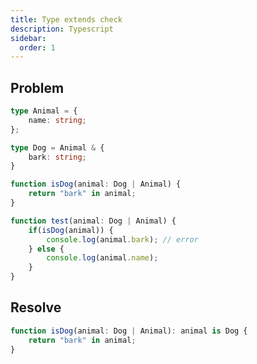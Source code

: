 ```yaml
---
title: Type extends check
description: Typescript
sidebar:
  order: 1
---
```


## Problem

```typescript
type Animal = {
    name: string;
};

type Dog = Animal & {
    bark: string;
}
```

```typescript
function isDog(animal: Dog | Animal) {
    return "bark" in animal;
}

function test(animal: Dog | Animal) {
    if(isDog(animal)) {
        console.log(animal.bark); // error
    } else {
        console.log(animal.name);
    }
}
```

## Resolve

```typescript
function isDog(animal: Dog | Animal): animal is Dog {
    return "bark" in animal;
}
```
